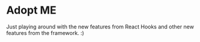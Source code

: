 # Adopt ME

Just playing around with the new features from React Hooks and other new features from the framework. :)
